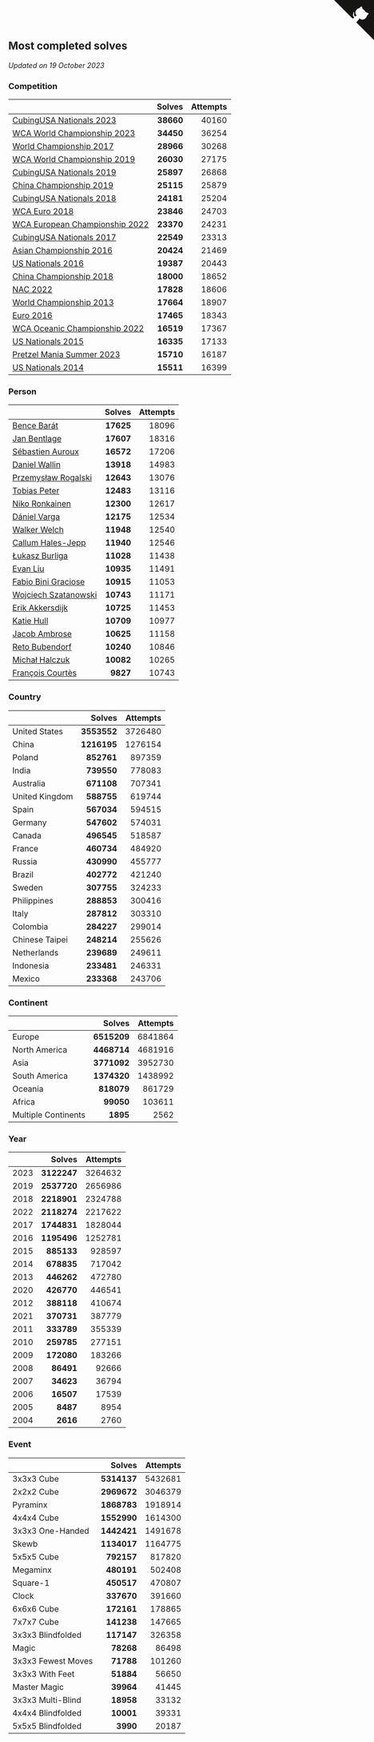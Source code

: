 ## Most completed solves

*Updated on 19 October 2023*


### Competition

|  | Solves | Attempts |
| :--- | ---: | ---: |
| [CubingUSA Nationals 2023](https://www.worldcubeassociation.org/competitions/CubingUSANationals2023) | **38660** | 40160 |
| [WCA World Championship 2023](https://www.worldcubeassociation.org/competitions/WC2023) | **34450** | 36254 |
| [World Championship 2017](https://www.worldcubeassociation.org/competitions/WC2017) | **28966** | 30268 |
| [WCA World Championship 2019](https://www.worldcubeassociation.org/competitions/WC2019) | **26030** | 27175 |
| [CubingUSA Nationals 2019](https://www.worldcubeassociation.org/competitions/CubingUSANationals2019) | **25897** | 26868 |
| [China Championship 2019](https://www.worldcubeassociation.org/competitions/ChinaChampionship2019) | **25115** | 25879 |
| [CubingUSA Nationals 2018](https://www.worldcubeassociation.org/competitions/CubingUSANationals2018) | **24181** | 25204 |
| [WCA Euro 2018](https://www.worldcubeassociation.org/competitions/Euro2018) | **23846** | 24703 |
| [WCA European Championship 2022](https://www.worldcubeassociation.org/competitions/Euro2022) | **23370** | 24231 |
| [CubingUSA Nationals 2017](https://www.worldcubeassociation.org/competitions/CubingUSANationals2017) | **22549** | 23313 |
| [Asian Championship 2016](https://www.worldcubeassociation.org/competitions/AsianChampionship2016) | **20424** | 21469 |
| [US Nationals 2016](https://www.worldcubeassociation.org/competitions/USNationals2016) | **19387** | 20443 |
| [China Championship 2018](https://www.worldcubeassociation.org/competitions/ChinaChampionship2018) | **18000** | 18652 |
| [NAC 2022](https://www.worldcubeassociation.org/competitions/NAC2022) | **17828** | 18606 |
| [World Championship 2013](https://www.worldcubeassociation.org/competitions/WC2013) | **17664** | 18907 |
| [Euro 2016](https://www.worldcubeassociation.org/competitions/Euro2016) | **17465** | 18343 |
| [WCA Oceanic Championship 2022](https://www.worldcubeassociation.org/competitions/OC2022) | **16519** | 17367 |
| [US Nationals 2015](https://www.worldcubeassociation.org/competitions/USNationals2015) | **16335** | 17133 |
| [Pretzel Mania Summer 2023](https://www.worldcubeassociation.org/competitions/PretzelManiaSummer2023) | **15710** | 16187 |
| [US Nationals 2014](https://www.worldcubeassociation.org/competitions/USNationals2014) | **15511** | 16399 |

### Person

|  | Solves | Attempts |
| :--- | ---: | ---: |
| [Bence Barát](https://www.worldcubeassociation.org/persons/2008BARA01) | **17625** | 18096 |
| [Jan Bentlage](https://www.worldcubeassociation.org/persons/2010BENT01) | **17607** | 18316 |
| [Sébastien Auroux](https://www.worldcubeassociation.org/persons/2008AURO01) | **16572** | 17206 |
| [Daniel Wallin](https://www.worldcubeassociation.org/persons/2013WALL03) | **13918** | 14983 |
| [Przemysław Rogalski](https://www.worldcubeassociation.org/persons/2013ROGA02) | **12643** | 13076 |
| [Tobias Peter](https://www.worldcubeassociation.org/persons/2014PETE03) | **12483** | 13116 |
| [Niko Ronkainen](https://www.worldcubeassociation.org/persons/2010RONK01) | **12300** | 12617 |
| [Dániel Varga](https://www.worldcubeassociation.org/persons/2008VARG01) | **12175** | 12534 |
| [Walker Welch](https://www.worldcubeassociation.org/persons/2011WELC01) | **11948** | 12540 |
| [Callum Hales-Jepp](https://www.worldcubeassociation.org/persons/2012HALE01) | **11940** | 12546 |
| [Łukasz Burliga](https://www.worldcubeassociation.org/persons/2013BURL01) | **11028** | 11438 |
| [Evan Liu](https://www.worldcubeassociation.org/persons/2009LIUE01) | **10935** | 11491 |
| [Fabio Bini Graciose](https://www.worldcubeassociation.org/persons/2010GRAC02) | **10915** | 11053 |
| [Wojciech Szatanowski](https://www.worldcubeassociation.org/persons/2011SZAT01) | **10743** | 11171 |
| [Erik Akkersdijk](https://www.worldcubeassociation.org/persons/2005AKKE01) | **10725** | 11453 |
| [Katie Hull](https://www.worldcubeassociation.org/persons/2010HULL01) | **10709** | 10977 |
| [Jacob Ambrose](https://www.worldcubeassociation.org/persons/2010AMBR01) | **10625** | 11158 |
| [Reto Bubendorf](https://www.worldcubeassociation.org/persons/2012BUBE01) | **10240** | 10846 |
| [Michał Halczuk](https://www.worldcubeassociation.org/persons/2006HALC01) | **10082** | 10265 |
| [François Courtès](https://www.worldcubeassociation.org/persons/2008COUR01) | **9827** | 10743 |

### Country

|  | Solves | Attempts |
| :--- | ---: | ---: |
| United States | **3553552** | 3726480 |
| China | **1216195** | 1276154 |
| Poland | **852761** | 897359 |
| India | **739550** | 778083 |
| Australia | **671108** | 707341 |
| United Kingdom | **588755** | 619744 |
| Spain | **567034** | 594515 |
| Germany | **547602** | 574031 |
| Canada | **496545** | 518587 |
| France | **460734** | 484920 |
| Russia | **430990** | 455777 |
| Brazil | **402772** | 421240 |
| Sweden | **307755** | 324233 |
| Philippines | **288853** | 300416 |
| Italy | **287812** | 303310 |
| Colombia | **284227** | 299014 |
| Chinese Taipei | **248214** | 255626 |
| Netherlands | **239689** | 249611 |
| Indonesia | **233481** | 246331 |
| Mexico | **233368** | 243706 |

### Continent

|  | Solves | Attempts |
| :--- | ---: | ---: |
| Europe | **6515209** | 6841864 |
| North America | **4468714** | 4681916 |
| Asia | **3771092** | 3952730 |
| South America | **1374320** | 1438992 |
| Oceania | **818079** | 861729 |
| Africa | **99050** | 103611 |
| Multiple Continents | **1895** | 2562 |

### Year

|  | Solves | Attempts |
| :--- | ---: | ---: |
| 2023 | **3122247** | 3264632 |
| 2019 | **2537720** | 2656986 |
| 2018 | **2218901** | 2324788 |
| 2022 | **2118274** | 2217622 |
| 2017 | **1744831** | 1828044 |
| 2016 | **1195496** | 1252781 |
| 2015 | **885133** | 928597 |
| 2014 | **678835** | 717042 |
| 2013 | **446262** | 472780 |
| 2020 | **426770** | 446541 |
| 2012 | **388118** | 410674 |
| 2021 | **370731** | 387779 |
| 2011 | **333789** | 355339 |
| 2010 | **259785** | 277151 |
| 2009 | **172080** | 183266 |
| 2008 | **86491** | 92666 |
| 2007 | **34623** | 36794 |
| 2006 | **16507** | 17539 |
| 2005 | **8487** | 8954 |
| 2004 | **2616** | 2760 |

### Event

|  | Solves | Attempts |
| :--- | ---: | ---: |
| 3x3x3 Cube | **5314137** | 5432681 |
| 2x2x2 Cube | **2969672** | 3046379 |
| Pyraminx | **1868783** | 1918914 |
| 4x4x4 Cube | **1552990** | 1614300 |
| 3x3x3 One-Handed | **1442421** | 1491678 |
| Skewb | **1134017** | 1164775 |
| 5x5x5 Cube | **792157** | 817820 |
| Megaminx | **480191** | 502408 |
| Square-1 | **450517** | 470807 |
| Clock | **337670** | 391660 |
| 6x6x6 Cube | **172161** | 178865 |
| 7x7x7 Cube | **141238** | 147665 |
| 3x3x3 Blindfolded | **117147** | 326358 |
| Magic | **78268** | 86498 |
| 3x3x3 Fewest Moves | **71788** | 101260 |
| 3x3x3 With Feet | **51884** | 56650 |
| Master Magic | **39964** | 41445 |
| 3x3x3 Multi-Blind | **18958** | 33132 |
| 4x4x4 Blindfolded | **10001** | 39331 |
| 5x5x5 Blindfolded | **3990** | 20187 |


<a href="https://github.com/jonatanklosko/wca_statistics" class="github-corner" aria-label="View source on Github"><svg width="80" height="80" viewBox="0 0 250 250" style="fill:#151513; color:#fff; position: absolute; top: 0; border: 0; right: 0;" aria-hidden="true"><path d="M0,0 L115,115 L130,115 L142,142 L250,250 L250,0 Z"></path><path d="M128.3,109.0 C113.8,99.7 119.0,89.6 119.0,89.6 C122.0,82.7 120.5,78.6 120.5,78.6 C119.2,72.0 123.4,76.3 123.4,76.3 C127.3,80.9 125.5,87.3 125.5,87.3 C122.9,97.6 130.6,101.9 134.4,103.2" fill="currentColor" style="transform-origin: 130px 106px;" class="octo-arm"></path><path d="M115.0,115.0 C114.9,115.1 118.7,116.5 119.8,115.4 L133.7,101.6 C136.9,99.2 139.9,98.4 142.2,98.6 C133.8,88.0 127.5,74.4 143.8,58.0 C148.5,53.4 154.0,51.2 159.7,51.0 C160.3,49.4 163.2,43.6 171.4,40.1 C171.4,40.1 176.1,42.5 178.8,56.2 C183.1,58.6 187.2,61.8 190.9,65.4 C194.5,69.0 197.7,73.2 200.1,77.6 C213.8,80.2 216.3,84.9 216.3,84.9 C212.7,93.1 206.9,96.0 205.4,96.6 C205.1,102.4 203.0,107.8 198.3,112.5 C181.9,128.9 168.3,122.5 157.7,114.1 C157.9,116.9 156.7,120.9 152.7,124.9 L141.0,136.5 C139.8,137.7 141.6,141.9 141.8,141.8 Z" fill="currentColor" class="octo-body"></path></svg></a><style>.github-corner:hover .octo-arm{animation:octocat-wave 560ms ease-in-out}@keyframes octocat-wave{0%,100%{transform:rotate(0)}20%,60%{transform:rotate(-25deg)}40%,80%{transform:rotate(10deg)}}@media (max-width:500px){.github-corner:hover .octo-arm{animation:none}.github-corner .octo-arm{animation:octocat-wave 560ms ease-in-out}}</style>

